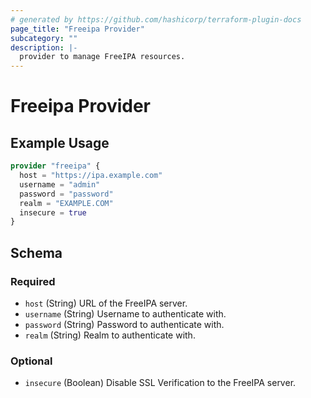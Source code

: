 ```yaml
---
# generated by https://github.com/hashicorp/terraform-plugin-docs
page_title: "Freeipa Provider"
subcategory: ""
description: |-
  provider to manage FreeIPA resources.
---
```


# Freeipa Provider



## Example Usage

```terraform
provider "freeipa" {
  host = "https://ipa.example.com"
  username = "admin"
  password = "password"
  realm = "EXAMPLE.COM"
  insecure = true
}
```

<!-- schema generated by tfplugindocs -->
## Schema

### Required
- `host` (String) URL of the FreeIPA server.
- `username` (String) Username to authenticate with.
- `password` (String) Password to authenticate with.
- `realm` (String) Realm to authenticate with.

### Optional

- `insecure` (Boolean) Disable SSL Verification to the FreeIPA server.
